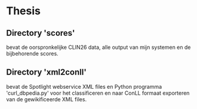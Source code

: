 # Thesis

Directory 'scores' 
------------------
bevat de oorspronkelijke CLIN26 data, alle output van mijn systemen en de bijbehorende scores.

Directory 'xml2conll' 
---------------------
bevat de Spotlight webservice XML files en Python programma 'curl_dbpedia.py' voor het classificeren en naar ConLL formaat exporteren van de gewikificeerde XML files.
